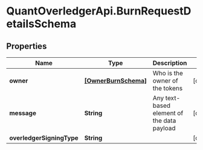 # QuantOverledgerApi.BurnRequestDetailsSchema

## Properties

Name | Type | Description | Notes
------------ | ------------- | ------------- | -------------
**owner** | [**[OwnerBurnSchema]**](OwnerBurnSchema.md) | Who is the owner of the tokens | [optional] 
**message** | **String** | Any text-based element of the data payload | [optional] 
**overledgerSigningType** | **String** |  | [optional] 


